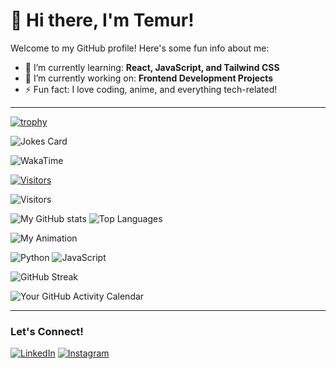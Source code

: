 # 👋 Hi there, I'm Temur!

Welcome to my GitHub profile! Here's some fun info about me:

- 🌱 I’m currently learning: **React, JavaScript, and Tailwind CSS**
- 🔭 I’m currently working on: **Frontend Development Projects**
- ⚡ Fun fact: I love coding, anime, and everything tech-related!

---
[![trophy](https://github-profile-trophy.vercel.app/?username=ryo-ma)](https://github.com/ryo-ma/github-profile-trophy)


![Jokes Card](https://readme-jokes.vercel.app/api)

![WakaTime](https://wakatime.com/share/@YOUR_USERNAME/abcd1234-5678-90ef-ghij-klmnopqrstuv.svg)

 [![Visitors](https://visitor-badge.glitch.me/badge?page_id=abdialimovtemur.abdialimovtemur)](https://github.com/abdialimovtemur)


![Visitors](https://komarev.com/ghpvc/?username=abdialimovtemur&color=brightgreen)

![My GitHub stats](https://github-readme-stats.vercel.app/api?username=abdialimovtemur&show_icons=true&theme=radical)
![Top Languages](https://github-readme-stats.vercel.app/api/top-langs/?username=abdialimovtemur&layout=compact&theme=radical)

![My Animation](https://media.giphy.com/media/xT39D7KVcKNRF2H6m4/giphy.gif)

![Python](https://img.shields.io/badge/Python-3776AB?style=flat&logo=python&logoColor=white)
![JavaScript](https://img.shields.io/badge/JavaScript-F7DF1E?style=flat&logo=javascript&logoColor=black)

![GitHub Streak](https://github-readme-streak-stats.herokuapp.com/?user=abdialimovtemur)

![Your GitHub Activity Calendar](https://activity-graph.herokuapp.com/graph?username=abdialimovtemur&theme=react-dark)

---

### Let's Connect!
[![LinkedIn](https://img.shields.io/badge/LinkedIn-Temur-blue?style=for-the-badge&logo=linkedin)](https://linkedin.com/in/YOUR_LINKEDIN)
[![Instagram](https://img.shields.io/badge/Instagram-Temur-red?style=for-the-badge&logo=instagram)](https://instagram.com/YOUR_INSTAGRAM)

